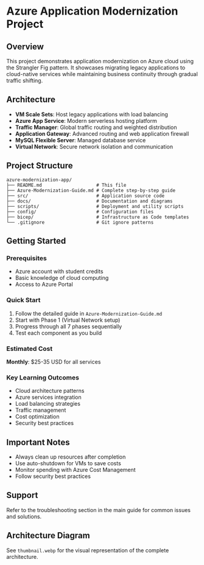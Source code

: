 # Azure Application Modernization Project

## Overview
This project demonstrates application modernization on Azure cloud using the Strangler Fig pattern. It showcases migrating legacy applications to cloud-native services while maintaining business continuity through gradual traffic shifting.

## Architecture
- **VM Scale Sets**: Host legacy applications with load balancing
- **Azure App Service**: Modern serverless hosting platform
- **Traffic Manager**: Global traffic routing and weighted distribution
- **Application Gateway**: Advanced routing and web application firewall
- **MySQL Flexible Server**: Managed database service
- **Virtual Network**: Secure network isolation and communication

## Project Structure
```
azure-modernization-app/
├── README.md                    # This file
├── Azure-Modernization-Guide.md # Complete step-by-step guide
├── src/                         # Application source code
├── docs/                        # Documentation and diagrams
├── scripts/                     # Deployment and utility scripts
├── config/                      # Configuration files
├── bicep/                       # Infrastructure as Code templates
└── .gitignore                   # Git ignore patterns
```

## Getting Started

### Prerequisites
- Azure account with student credits
- Basic knowledge of cloud computing
- Access to Azure Portal

### Quick Start
1. Follow the detailed guide in `Azure-Modernization-Guide.md`
2. Start with Phase 1 (Virtual Network setup)
3. Progress through all 7 phases sequentially
4. Test each component as you build

### Estimated Cost
**Monthly**: $25-35 USD for all services

### Key Learning Outcomes
- Cloud architecture patterns
- Azure services integration
- Load balancing strategies
- Traffic management
- Cost optimization
- Security best practices

## Important Notes
- Always clean up resources after completion
- Use auto-shutdown for VMs to save costs
- Monitor spending with Azure Cost Management
- Follow security best practices

## Support
Refer to the troubleshooting section in the main guide for common issues and solutions.

## Architecture Diagram
See `thumbnail.webp` for the visual representation of the complete architecture.
